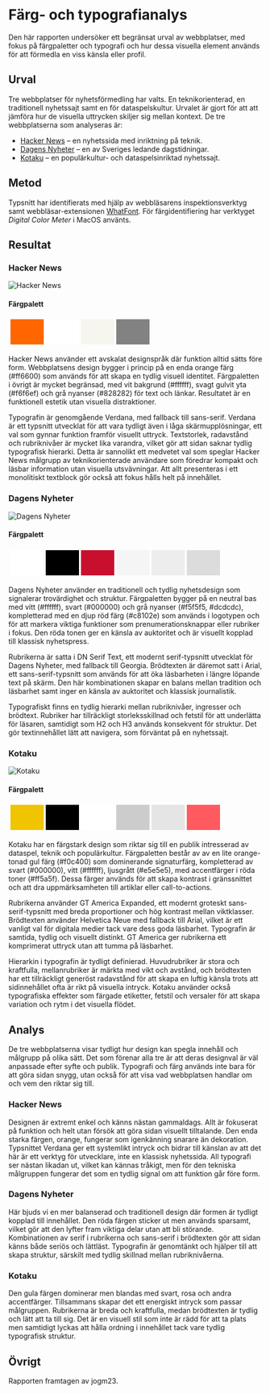 Färg- och typografianalys
=======================

Den här rapporten undersöker ett begränsat urval av webbplatser, med fokus på färgpaletter och typografi och hur dessa visuella element används för att förmedla en viss känsla eller profil.

Urval
-----------------------

Tre webbplatser för nyhetsförmedling har valts. En teknikorienterad, en traditionell nyhetssajt samt en för dataspelskultur. Urvalet är gjort för att att jämföra hur de visuella uttrycken skiljer sig mellan kontext.
De tre webbplatserna som analyseras är:
- [Hacker News](https://news.ycombinator.com) – en nyhetssida med inriktning på teknik.
- [Dagens Nyheter](https://www.dn.se) – en av Sveriges ledande dagstidningar.
- [Kotaku](https://www.kotaku.com) – en populärkultur- och dataspelsinriktad nyhetssajt.

Metod
-----------------------

Typsnitt har identifierats med hjälp av webbläsarens inspektionsverktyg samt webbläsar-extensionen [WhatFont](https://chromewebstore.google.com/detail/whatfont/jabopobgcpjmedljpbcaablpmlmfcogm). För färgidentifiering har verktyget *Digital Color Meter* i MacOS använts.

Resultat
-----------------------

### Hacker News

<img src="%assets_url%/img/hacker-news.png" alt="Hacker News" style="max-width: 80vw;">

#### Färgpalett
<table style="border-spacing: 4px; border-collapse: separate">
    <tr>
        <td style="height: 50px; width: 50px; background-color: #ff6600">
        <td style="height: 50px; width: 50px; background-color: #ffffff">
        <td style="height: 50px; width: 50px; background-color: #f6f6ef">
        <td style="height: 50px; width: 50px; background-color: #828282">
    </tr>
</table>

Hacker News använder ett avskalat designspråk där funktion alltid sätts före form. Webbplatsens design bygger i princip på en enda orange färg (#ff6600) som används för att skapa en tydlig visuell identitet. Färgpaletten i övrigt är mycket begränsad, med vit bakgrund (#ffffff), svagt gulvit yta (#f6f6ef) och grå nyanser (#828282) för text och länkar. Resultatet är en funktionell estetik utan visuella distraktioner.

Typografin är genomgående Verdana, med fallback till sans-serif. Verdana är ett typsnitt utvecklat för att vara tydligt även i låga skärmupplösningar, ett val som gynnar funktion framför visuellt uttryck. Textstorlek, radavstånd och rubriknivåer är mycket lika varandra, vilket gör att sidan saknar tydlig typografisk hierarki. Detta är sannolikt ett medvetet val som speglar Hacker News målgrupp av teknikorienterade användare som föredrar kompakt och läsbar information utan visuella utsvävningar. Att allt presenteras i ett monolitiskt textblock gör också att fokus hålls helt på innehållet.
### Dagens Nyheter

<img src="%assets_url%/img/dn.png" alt="Dagens Nyheter" style="max-width: 80vw;">

#### Färgpalett

<table style="border-spacing: 4px; border-collapse: separate">
    <tr>
        <td style="height: 50px; width: 50px; background-color: #ffffff"></td>
        <td style="height: 50px; width: 50px; background-color: #000000"></td>
        <td style="height: 50px; width: 50px; background-color: #c8102e"></td>
        <td style="height: 50px; width: 50px; background-color: #f5f5f5"></td>
        <td style="height: 50px; width: 50px; background-color: #ededed"></td>
        <td style="height: 50px; width: 50px; background-color: #dcdcdc"></td>
    </tr>
</table>

Dagens Nyheter använder en traditionell och tydlig nyhetsdesign som signalerar trovärdighet och struktur. Färgpaletten bygger på en neutral bas med vitt (#ffffff), svart (#000000) och grå nyanser (#f5f5f5, #dcdcdc), kompletterad med en djup röd färg (#c8102e) som används i logotypen och för att markera viktiga funktioner som prenumerationsknappar eller rubriker i fokus. Den röda tonen ger en känsla av auktoritet och är visuellt kopplad till klassisk nyhetspress.

Rubrikerna är satta i DN Serif Text, ett modernt serif-typsnitt utvecklat för Dagens Nyheter, med fallback till Georgia. Brödtexten är däremot satt i Arial, ett sans-serif-typsnitt som används för att öka läsbarheten i längre löpande text på skärm. Den här kombinationen skapar en balans mellan tradition och läsbarhet samt inger en känsla av auktoritet och klassisk journalistik.

Typografiskt finns en tydlig hierarki mellan rubriknivåer, ingresser och brödtext. Rubriker har tillräckligt storleksskillnad och fetstil för att underlätta för läsaren, samtidigt som H2 och H3 används konsekvent för struktur. Det gör textinnehållet lätt att navigera, som förväntat på en nyhetssajt.

### Kotaku

<img src="%assets_url%/img/kotaku.png" alt="Kotaku" style="max-width: 80vw;">

#### Färgpalett

<table style="border-spacing: 4px; border-collapse: separate">
    <tr>
        <td style="height: 50px; width: 50px; background-color: #f0c400"></td>
        <td style="height: 50px; width: 50px; background-color: #000000"></td>
        <td style="height: 50px; width: 50px; background-color: #ffffff"></td>
        <td style="height: 50px; width: 50px; background-color: #cccccc"></td>
        <td style="height: 50px; width: 50px; background-color: #e5e5e5"></td>
        <td style="height: 50px; width: 50px; background-color: #ff5a5f"></td>
    </tr>
</table>

Kotaku har en färgstark design som riktar sig till en publik intresserad av dataspel, teknik och populärkultur. Färgpaletten består av av en lite orange-tonad gul färg (#f0c400) som dominerande signaturfärg, kompletterad av svart (#000000), vitt (#ffffff), ljusgrått (#e5e5e5), med accentfärger i röda toner (#ff5a5f). Dessa färger används för att skapa kontrast i gränssnittet och att dra uppmärksamheten till artiklar eller call-to-actions.

Rubrikerna använder GT America Expanded, ett modernt groteskt sans-serif-typsnitt med breda proportioner och hög kontrast mellan viktklasser. Brödtexten använder Helvetica Neue med fallback till Arial, vilket är ett vanligt val för digitala medier tack vare dess goda läsbarhet. Typografin är samtida, tydlig och visuellt distinkt. GT America ger rubrikerna ett komprimerat uttryck utan att tumma på läsbarhet.

Hierarkin i typografin är tydligt definierad. Huvudrubriker är stora och kraftfulla, mellanrubriker är märkta med vikt och avstånd, och brödtexten har ett tillräckligt generöst radavstånd för att skapa en luftig känsla trots att sidinnehållet ofta är rikt på visuella intryck. Kotaku använder också typografiska effekter som färgade etiketter, fetstil och versaler för att skapa variation och rytm i det visuella flödet.

Analys
-----------------------

De tre webbplatserna visar tydligt hur design kan spegla innehåll och målgrupp på olika sätt. Det som förenar alla tre är att deras designval är väl anpassade efter syfte och publik. Typografi och färg används inte bara för att göra sidan snygg, utan också för att visa vad webbplatsen handlar om och vem den riktar sig till.

### Hacker News
Designen är extremt enkel och känns nästan gammaldags. Allt är fokuserat på funktion och helt utan försök att göra sidan visuellt tilltalande. Den enda starka färgen, orange, fungerar som igenkänning snarare än dekoration. Typsnittet Verdana ger ett systemlikt intryck och bidrar till känslan av att det här är ett verktyg för utvecklare, inte en klassisk nyhetssida. All typografi ser nästan likadan ut, vilket kan kännas tråkigt, men för den tekniska målgruppen fungerar det som en tydlig signal om att funktion går före form.

### Dagens Nyheter

Här bjuds vi en mer balanserad och traditionell design där formen är tydligt kopplad till innehållet. Den röda färgen sticker ut men används sparsamt, vilket gör att den lyfter fram viktiga delar utan att bli störande. Kombinationen av serif i rubrikerna och sans-serif i brödtexten gör att sidan känns både seriös och lättläst. Typografin är genomtänkt och hjälper till att skapa struktur, särskilt med tydlig skillnad mellan rubriknivåerna.

### Kotaku

Den gula färgen dominerar men blandas med svart, rosa och andra accentfärger. Tillsammans skapar det ett energiskt intryck som passar målgruppen. Rubrikerna är breda och kraftfulla, medan brödtexten är tydlig och lätt att ta till sig. Det är en visuell stil som inte är rädd för att ta plats men samtidigt lyckas att hålla ordning i innehållet tack vare tydlig typografisk struktur.

Övrigt
-----------------------

Rapporten framtagen av jogm23.
